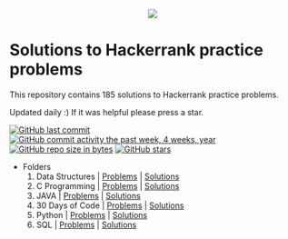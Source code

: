 <p align="center"><a href="https://www.hackerrank.com/marinskiy"><img src="https://i0.wp.com/gradsingames.com/wp-content/uploads/2016/05/856771_668224053197841_1943699009_o.png" ></a></p>

# Solutions to Hackerrank practice problems
This repository contains 185 solutions to Hackerrank practice problems.

Updated daily :) If it was helpful please press a star.

[![GitHub last commit](https://img.shields.io/github/last-commit/Audacity21/Hackerrank-Practice-Solutions.svg)](https://github.com/Audacity21/Hackerrank-Practice-Solutions) 
[![GitHub commit activity the past week, 4 weeks, year](https://img.shields.io/github/commit-activity/y/Audacity21/Hackerrank-Practice-Solutions.svg)](https://github.com/Audacity21/Hackerrank-Practice-Solutions)
[![GitHub repo size in bytes](https://img.shields.io/github/repo-size/Audacity21/Hackerrank-Practice-Solutions.svg)](https://github.com/Audacity21/Hackerrank-Practice-Solutions) 
[![GitHub stars](https://img.shields.io/github/stars/Audacity21/Hackerrank-Practice-Solutions.svg)](https://github.com/Audacity21/Hackerrank-Practice-Solutions)

- Folders
  01. Data Structures | [Problems](https://www.hackerrank.com/domains/data-structures) | [Solutions](https://github.com/Audacity21/Hackerrank-Practice-Solutions/tree/main/Problem%20Solving)
  02. C Programming | [Problems](https://www.hackerrank.com/domains/c) | [Solutions](https://github.com/Audacity21/Hackerrank-Practice-Solutions/tree/main/C)
  03. JAVA | [Problems](https://www.hackerrank.com/domains/java) | [Solutions](https://github.com/Audacity21/Hackerrank-Practice-Solutions/tree/main/JAVA)
  04. 30 Days of Code | [Problems](https://www.hackerrank.com/domains/tutorials/30-days-of-code) | [Solutions](https://github.com/Audacity21/Hackerrank-Practice-Solutions/tree/main/30%20Days%20of%20Code)
  05. Python | [Problems](https://www.hackerrank.com/domains/tutorials/python) | [Solutions](https://github.com/Audacity21/Hackerrank-Practice-Solutions/tree/main/Python)
  06. SQL | [Problems](https://www.hackerrank.com/domains/tutorials/sql) | [Solutions](https://github.com/Audacity21/Hackerrank-Practice-Solutions/tree/main/SQL)
